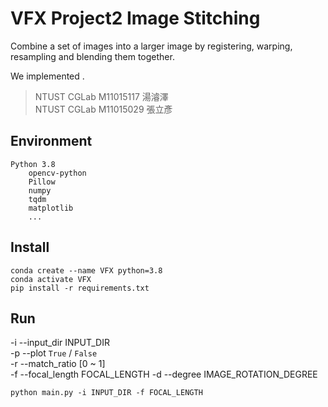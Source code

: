 # VFX Project2 Image Stitching
Combine a set of images into a larger image by registering, warping, resampling and blending them together.

We implemented .

> NTUST CGLab M11015117 湯濬澤\
> NTUST CGLab M11015029 張立彥

## Environment
```
Python 3.8
    opencv-python
    Pillow
    numpy
    tqdm
    matplotlib
    ...
```

## Install
```
conda create --name VFX python=3.8
conda activate VFX
pip install -r requirements.txt
```

## Run
-i --input_dir INPUT_DIR\
-p --plot `True` / `False`\
-r --match_ratio [0 ~ 1]\
-f --focal_length FOCAL_LENGTH
-d --degree IMAGE_ROTATION_DEGREE

```
python main.py -i INPUT_DIR -f FOCAL_LENGTH
```